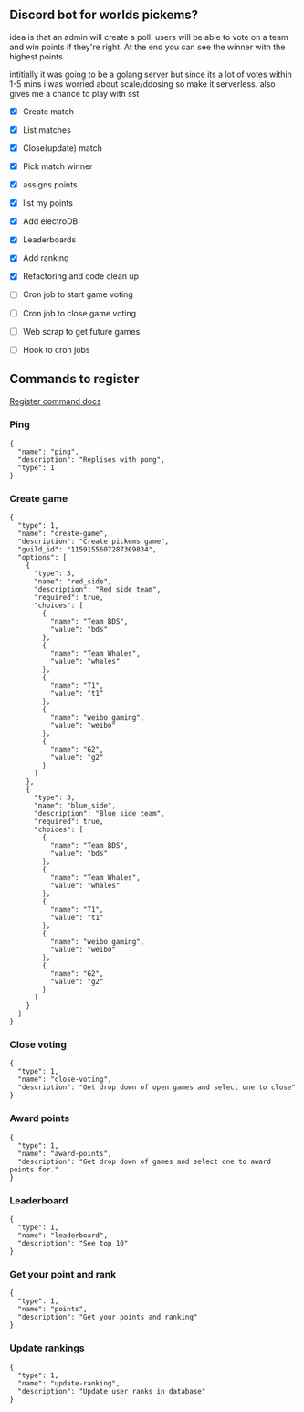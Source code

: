 ## Discord bot for worlds pickems?

idea is that an admin will create a poll. users will be able to vote on a team and win points if they're right. At the end you can see the winner with the highest points

intitially it was going to be a golang server but since its a lot of votes within 1-5 mins i was worried about scale/ddosing so make it serverless. also gives me a chance to play with sst

- [x] Create match
- [x] List matches
- [x] Close(update) match
- [x] Pick match winner
- [x] assigns points
- [x] list my points
- [x] Add electroDB
- [x] Leaderboards
- [x] Add ranking
- [x] Refactoring and code clean up
- [ ] Cron job to start game voting
- [ ] Cron job to close game voting
- [ ] Web scrap to get future games
- [ ] Hook to cron jobs




## Commands to register

[Register command docs][RGD]



### Ping
```
{
  "name": "ping",
  "description": "Replises with pong",
  "type": 1
}
```

### Create game
```
{
  "type": 1,
  "name": "create-game",
  "description": "Create pickems game",
  "guild_id": "1159155607287369834",
  "options": [
    {
      "type": 3,
      "name": "red_side",
      "description": "Red side team",
      "required": true,
      "choices": [
        {
          "name": "Team BDS",
          "value": "bds"
        },
        {
          "name": "Team Whales",
          "value": "whales"
        },
        {
          "name": "T1",
          "value": "t1"
        },
        {
          "name": "weibo gaming",
          "value": "weibo"
        },
        {
          "name": "G2",
          "value": "g2"
        }
      ]
    },
    {
      "type": 3,
      "name": "blue_side",
      "description": "Blue side team",
      "required": true,
      "choices": [
        {
          "name": "Team BDS",
          "value": "bds"
        },
        {
          "name": "Team Whales",
          "value": "whales"
        },
        {
          "name": "T1",
          "value": "t1"
        },
        {
          "name": "weibo gaming",
          "value": "weibo"
        },
        {
          "name": "G2",
          "value": "g2"
        }
      ]
    }
  ]
}
```

### Close voting
```
{
  "type": 1,
  "name": "close-voting",
  "description": "Get drop down of open games and select one to close"
}
```

### Award points
```
{
  "type": 1,
  "name": "award-points",
  "description": "Get drop down of games and select one to award points for."
}
```

### Leaderboard
```
{
  "type": 1,
  "name": "leaderboard",
  "description": "See top 10"
}
```

### Get your point and rank
```
{
  "type": 1,
  "name": "points",
  "description": "Get your points and ranking"
}
```

### Update rankings
```
{
  "type": 1,
  "name": "update-ranking",
  "description": "Update user ranks in database"
}
```




[RGD]: https://discord.com/developers/docs/interactions/application-commands#registering-a-command
